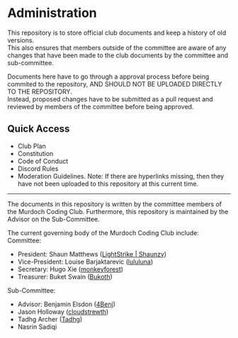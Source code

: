 # Administration
This repository is to store official club documents and keep a history of old versions. \
This also ensures that members outside of the committee are aware of any changes that have been made to the club documents by the committee and sub-committee.

Documents here have to go through a approval process before being commited to the repository, AND SHOULD NOT BE UPLOADED DIRECTLY TO THE REPOSITORY. \
Instead, proposed changes have to be submitted as a pull request and reviewed by members of the committee before being approved.

## Quick Access
<!-- (Benj) Please hyperlink documents here once they are uploaded and keep up to date. -->
- Club Plan
- Constitution
- Code of Conduct
- Discord Rules
- Moderation Guidelines.
Note: If there are hyperlinks missing, then they have not been uploaded to this repository at this current time. <!-- (Benj) Remove this line after all doocuments have been uploaded -->
---
The documents in this repository is written by the committee members of the Murdoch Coding Club.
Furthermore, this repository is maintained by the Advisor on the Sub-Committee.

The current governing body of the Murdoch Coding Club include: \
Committee:
- President: Shaun Matthews ([LightStrike | Shaunzy](https://github.com/LightStrike-Zero))
- Vice-President: Louise Barjaktarevic ([lululuna](https://github.com/luluuu22))
- Secretary: Hugo Xie ([monkeyforest](https://github.com/monkeyforest))
- Treasurer: Buket Swain ([Bukoth](https://github.com/Bukoth))

Sub-Committee:
- Advisor: Benjamin Elsdon ([4Benj](https://github.com/4Benj))
- Jason Holloway ([cloudstrewth](https://github.com/jasonholloway125))
- Tadhg Archer ([Tadhg](https://github.com/OriginalConcept))
- Nasrin Sadiqi <!-- See is Naz has a GitHub and add it here -->
